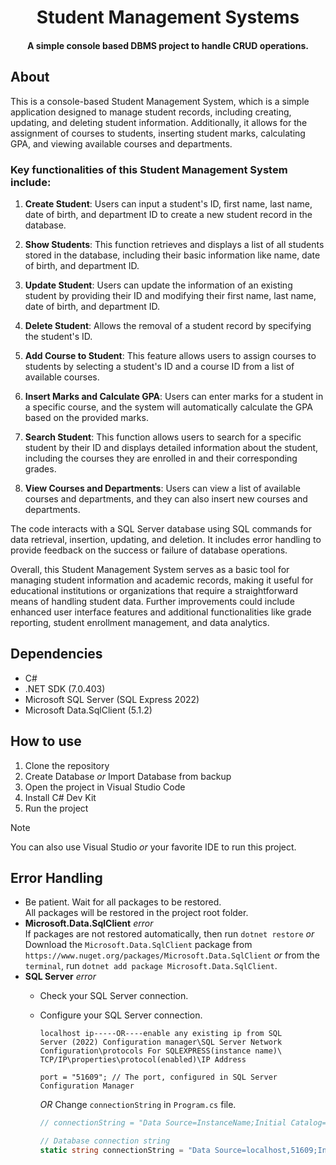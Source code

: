 <h1 align="center">Student Management Systems</h1>
<h4 align="center">A simple console based DBMS project to handle <strong>CRUD</strong> operations.</h4>


## About

This is a console-based Student Management System, which is a simple application designed to manage student records, including creating, updating, and deleting student information. Additionally, it allows for the assignment of courses to students, inserting student marks, calculating GPA, and viewing available courses and departments.

### Key functionalities of this Student Management System include:

1. **Create Student**: Users can input a student's ID, first name, last name, date of birth, and department ID to create a new student record in the database.

2. **Show Students**: This function retrieves and displays a list of all students stored in the database, including their basic information like name, date of birth, and department ID.

3. **Update Student**: Users can update the information of an existing student by providing their ID and modifying their first name, last name, date of birth, and department ID.

4. **Delete Student**: Allows the removal of a student record by specifying the student's ID.

5. **Add Course to Student**: This feature allows users to assign courses to students by selecting a student's ID and a course ID from a list of available courses.

6. **Insert Marks and Calculate GPA**: Users can enter marks for a student in a specific course, and the system will automatically calculate the GPA based on the provided marks.

7. **Search Student**: This function allows users to search for a specific student by their ID and displays detailed information about the student, including the courses they are enrolled in and their corresponding grades.

8. **View Courses and Departments**: Users can view a list of available courses and departments, and they can also insert new courses and departments.

The code interacts with a SQL Server database using SQL commands for data retrieval, insertion, updating, and deletion. It includes error handling to provide feedback on the success or failure of database operations.

Overall, this Student Management System serves as a basic tool for managing student information and academic records, making it useful for educational institutions or organizations that require a straightforward means of handling student data. Further improvements could include enhanced user interface features and additional functionalities like grade reporting, student enrollment management, and data analytics.

## Dependencies

- C#
- .NET SDK (7.0.403)
- Microsoft SQL Server (SQL Express 2022)
- Microsoft Data.SqlClient (5.1.2)


## How to use

1. Clone the repository
2. Create Database _or_ Import Database from backup
3. Open the project in Visual Studio Code
4. Install C# Dev Kit
5. Run the project

>[!Note]
>You can also use Visual Studio _or_ your favorite IDE to run this project.

## Error Handling

- Be patient. Wait for all packages to be restored.  
  All packages will be restored in the project root folder.
- **Microsoft.Data.SqlClient** _error_  
  If packages are not restored automatically, then run `dotnet restore` _or_
  Download the `Microsoft.Data.SqlClient` package from `https://www.nuget.org/packages/Microsoft.Data.SqlClient` _or_ from the `terminal`, run `dotnet add package Microsoft.Data.SqlClient`.
- **SQL Server** _error_
  - Check your SQL Server connection.
  - Configure your SQL Server connection.
    ```text
    localhost ip-----OR----enable any existing ip from SQL
    Server (2022) Configuration manager\SQL Server Network
    Configuration\protocols For SQLEXPRESS(instance name)\
    TCP/IP\properties\protocol(enabled)\IP Address
    ```
    ```text
    port = "51609"; // The port, configured in SQL Server Configuration Manager
    ```
    _OR_
    Change `connectionString` in `Program.cs` file.  

    ```cs
    // connectionString = "Data Source=InstanceName;Initial Catalog=StudentManagementSystem;Integrated Security=True;Encrypt=False";
    
    // Database connection string
    static string connectionString = "Data Source=localhost,51609;Initial Catalog=StudentManagementSystem;Integrated Security=True;Encrypt=False";
    ```
